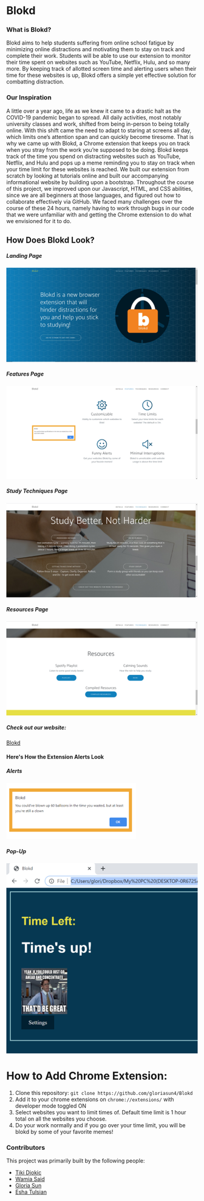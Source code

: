 # Blokd

### What is Blokd?
Blokd aims to help students suffering from online school fatigue by minimizing online distractions and motivating them to stay on track and complete their work. Students will be able to use our extension to monitor their time spent on websites such as YouTube, Netflix, Hulu, and so many more. By keeping track of allotted screen time and alerting users when their time for these websites is up, Blokd offers a simple yet effective solution for combatting distraction.

### Our Inspiration
A little over a year ago, life as we knew it came to a drastic halt as the COVID-19 pandemic began to spread. All daily activities, most notably university classes and work, shifted from being in-person to being totally online. With this shift came the need to adapt to staring at screens all day, which limits one’s attention span and can quickly become tiresome. That is why we came up with Blokd, a Chrome extension that keeps you on track when you stray from the work you’re supposed to be doing. Blokd keeps track of the time you spend on distracting websites such as YouTube, Netflix, and Hulu and pops up a meme reminding you to stay on track when your time limit for these websites is reached. We built our extension from scratch by looking at tutorials online and built our accompanying informational website by building upon a bootstrap. Throughout the course of this project, we improved upon our Javascript, HTML, and CSS abilities, since we are all beginners at those languages, and figured out how to collaborate effectively via GitHub. We faced many challenges over the course of these 24 hours, namely having to work through bugs in our code that we were unfamiliar with and getting the Chrome extension to do what we envisioned for it to do.



## How Does Blokd Look?

##### Landing Page
![LandingPage](website_landingpage.png)

##### Features Page
![Features](website_features.png)

##### Study Techniques Page
![Techniques](website_techniques.png)

##### Resources Page
![Resources](website_resources.png)

##### Check out our website: 
[Blokd](http://www.blokd.tech)

#### Here's How the Extension Alerts Look

##### Alerts
![Alerts](alerts.png)

##### Pop-Up
![Popup](popup.png)

# How to Add Chrome Extension:
1. Clone this repository: `git clone https://github.com/gloriasun4/Blokd`
2. Add it to your chrome extensions on `chrome://extensions/` with developer mode toggled ON
3. Select websites you want to limit times of. Default time limit is 1 hour total on all the websites you choose.
4. Do your work normally and if you go over your time limit, you will be blokd by some of your favorite memes!

### Contributors
This project was primarily built by the following people:
- [Tiki Djokic](https://www.linkedin.com/in/tijana-djokic/)
- [Wamia Said](https://www.linkedin.com/in/wamiasaid/)
- [Gloria Sun](https://www.linkedin.com/in/gloriasun4/)
- [Esha Tulsian](https://www.linkedin.com/in/esha-tulsian-076b731a7)
